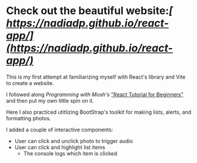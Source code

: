 # Check out the beautiful website:_[ https://nadiadp.github.io/react-app/](https://nadiadp.github.io/react-app/)_

This is my first attempt at familiarizing myself with React's library and Vite to create a website.

I followed along _Programming with Mosh's_ [&#34;React Tutorial for Beginners&#34;](https://youtu.be/SqcY0GlETPk?si=7du8cKx1cfiGM0M0) and then put my own little spin on it.

Here I also practiced utitlizing BootStrap's toolkit for making lists, alerts, and formatting photos.

I added a couple of interactive components:

- User can click and unclick photo to trigger audio
- User can click and highlight list items
  - The console logs which item is clicked

